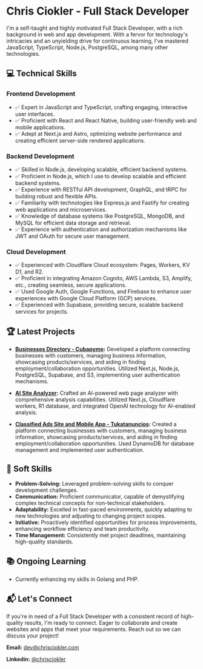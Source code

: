 

# Chris Ciokler - Full Stack Developer

I'm a self-taught and highly motivated Full Stack Developer, with a rich background in web and app development. With a fervor for technology's intricacies and an unyielding drive for continuous learning, I've mastered JavaScript, TypeScript, Node.js, PostgreSQL, among many other technologies.

## 💻 Technical Skills

### Frontend Development

- ✅ Expert in JavaScript and TypeScript, crafting engaging, interactive user interfaces.
- ✅ Proficient with React and React Native, building user-friendly web and mobile applications.
- ✅ Adept at Next.js and Astro, optimizing website performance and creating efficient server-side rendered applications.

### Backend Development

- ✅ Skilled in Node.js, developing scalable, efficient backend systems.
- ✅ Proficient in Node.js, which I use to develop scalable and efficient backend systems.
- ✅ Experience with RESTful API development, GraphQL, and tRPC for building robust and flexible APIs.
- ✅ Familiarity with technologies like Express.js and Fastify for creating web applications and microservices.
- ✅ Knowledge of database systems like PostgreSQL, MongoDB, and MySQL for efficient data storage and retrieval.
- ✅ Experience with authentication and authorization mechanisms like JWT and OAuth for secure user management.

### Cloud Development

- ✅ Experienced with Cloudflare Cloud ecosystem: Pages, Workers, KV D1, and R2.
- ✅ Proficient in integrating Amazon Cognito, AWS Lambda, S3, Amplify, etc., creating seamless, secure applications.
- ✅ Used Google Auth, Google Functions, and Firebase to enhance user experiences with Google Cloud Platform (GCP) services.
- ✅ Experienced with Supabase, providing secure, scalable backend services for projects.

## 🏆 Latest Projects

- **[Businesses Directory - Cubapyme](https://cubapyme.com):** Developed a platform connecting businesses with customers, managing business information, showcasing products/services, and aiding in finding employment/collaboration opportunities. Utilized Next.js, Node.js, PostgreSQL, Supabase, and S3, implementing user authentication mechanisms.
    
- **[AI Site Analyzer](https://aiwebpageanalyzer.com):** Crafted an AI-powered web page analyzer with comprehensive analysis capabilities. Utilized Next.js, Cloudflare workers, R1 database, and integrated OpenAI technology for AI-enabled analysis.
    
- **[Classified Ads Site and Mobile App - Tukatanuncios](https://tukattanuncios.com):** Created a platform connecting businesses with customers, managing business information, showcasing products/services, and aiding in finding employment/collaboration opportunities. Used DynamoDB for database management and implemented user authentication.

## 🌟 Soft Skills

- **Problem-Solving:** Leveraged problem-solving skills to conquer development challenges. 
- **Communication:** Proficient communicator, capable of demystifying complex technical concepts for non-technical stakeholders.
- **Adaptability:** Excelled in fast-paced environments, quickly adapting to new technologies and adjusting to changing project scopes.
- **Initiative:** Proactively identified opportunities for process improvements, enhancing workflow efficiency and team productivity.
- **Time Management:** Consistently met project deadlines, maintaining high-quality standards.

## 📚 Ongoing Learning

- Currently enhancing my skills in Golang and PHP.

## 📬 Let's Connect

If you're in need of a Full Stack Developer with a consistent record of high-quality results, I'm ready to connect. Eager to collaborate and create websites and apps that meet your requirements. Reach out so we can discuss your project!

**Email:** [dev@chrisciokler.com](mailto:dev@chrisciokler.com)

**Linkedin:** [@chrisciokler](https://www.linkedin.com/in/chris-ciokler-5553a41a7/)

